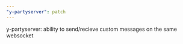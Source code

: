 ```yaml
---
"y-partyserver": patch
---
```


y-partyserver: ability to send/recieve custom messages on the same websocket
